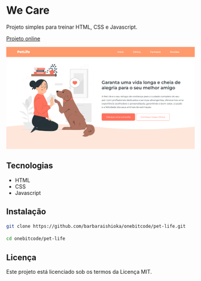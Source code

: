 # We Care

Projeto simples para treinar HTML, CSS e Javascript.

[Projeto online](https://barbaraishioka.github.io/onebitcode/pet-life)

![Imagem do Projeto](../.github/petlife-screen.png)

## Tecnologias

- HTML
- CSS
- Javascript

## Instalação

```bash
git clone https://github.com/barbaraishioka/onebitcode/pet-life.git

cd onebitcode/pet-life
```

## Licença

Este projeto está licenciado sob os termos da Licença MIT.
